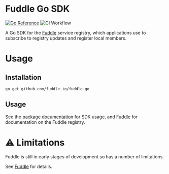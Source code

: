 # Fuddle Go SDK
[![Go Reference](https://pkg.go.dev/badge/github.com/fuddle-io/fuddle-go.svg)](https://pkg.go.dev/github.com/fuddle-io/fuddle-go)
![CI Workflow](https://github.com/fuddle-io/fuddle-go/actions/workflows/main.yaml/badge.svg)

A Go SDK for the [Fuddle](https://github.com/fuddle-io/fuddle) service registry,
which applications use to subscribe to registry updates and register local
members.

# Usage

## Installation
```
go get github.com/fuddle-io/fuddle-go
```

## Usage
See the [package documentation](https://pkg.go.dev/github.com/fuddle-io/fuddle-go)
for SDK usage, and [Fuddle](https://github.com/fuddle-io/fuddle) for
documentation on the Fuddle registry.

# :warning: Limitations
Fuddle is still in early stages of development so has a number of limitations.

See [Fuddle](https://github.com/fuddle-io/fuddle) for details.
